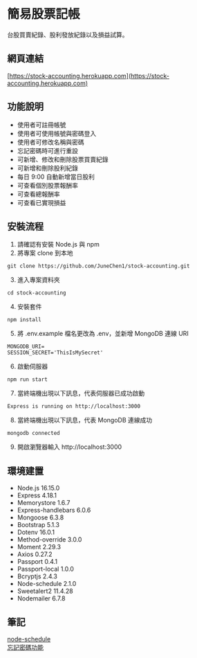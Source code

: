 # 簡易股票記帳
台股買賣紀錄、股利發放紀錄以及損益試算。
## 網頁連結
[https://stock-accounting.herokuapp.com](https://stock-accounting.herokuapp.com)
## 功能說明
+ 使用者可註冊帳號
+ 使用者可使用帳號與密碼登入
+ 使用者可修改名稱與密碼
+ 忘記密碼時可進行重設
+ 可新增、修改和刪除股票買賣紀錄
+ 可新增和刪除股利紀錄
+ 每日 9:00 自動新增當日股利
+ 可查看個別股票報酬率
+ 可查看總報酬率
+ 可查看已實現損益
## 安裝流程
1. 請確認有安裝 Node.js 與 npm
2. 將專案 clone 到本地
```
git clone https://github.com/JuneChen1/stock-accounting.git
```
3. 進入專案資料夾
```
cd stock-accounting
```
4. 安裝套件
```
npm install
```
5. 將 .env.example 檔名更改為 .env，並新增 MongoDB 連線 URI
```
MONGODB_URI=
SESSION_SECRET='ThisIsMySecret'
```
6. 啟動伺服器
```
npm run start
```
7. 當終端機出現以下訊息，代表伺服器已成功啟動
```
Express is running on http://localhost:3000
```
8. 當終端機出現以下訊息，代表 MongoDB 連線成功
```
mongodb connected
```
9. 開啟瀏覽器輸入 http://localhost:3000
## 環境建置
+ Node.js 16.15.0
+ Express 4.18.1
+ Memorystore 1.6.7
+ Express-handlebars 6.0.6
+ Mongoose 6.3.8
+ Bootstrap 5.1.3
+ Dotenv 16.0.1
+ Method-override 3.0.0
+ Moment 2.29.3
+ Axios 0.27.2
+ Passport 0.4.1
+ Passport-local 1.0.0
+ Bcryptjs 2.4.3
+ Node-schedule 2.1.0
+ Sweetalert2 11.4.28
+ Nodemailer 6.7.8
## 筆記
[node-schedule](https://medium.com/@juneee/%E4%BD%BF%E7%94%A8-node-schedule-%E8%87%AA%E5%8B%95%E8%A8%98%E9%8C%84%E8%82%A1%E5%88%A9-468af2943032)  
[忘記密碼功能](https://medium.com/@juneee/%E4%BD%BF%E7%94%A8-node-js-%E5%AF%A6%E4%BD%9C%E5%BF%98%E8%A8%98%E5%AF%86%E7%A2%BC%E5%8A%9F%E8%83%BD-84b9fb8b1cb7)
